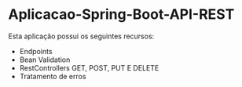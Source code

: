 # Aplicacao-Spring-Boot-API-REST

Esta aplicação possui os seguintes recursos:

- Endpoints
- Bean Validation 
- RestControllers GET, POST, PUT E DELETE
- Tratamento de erros
